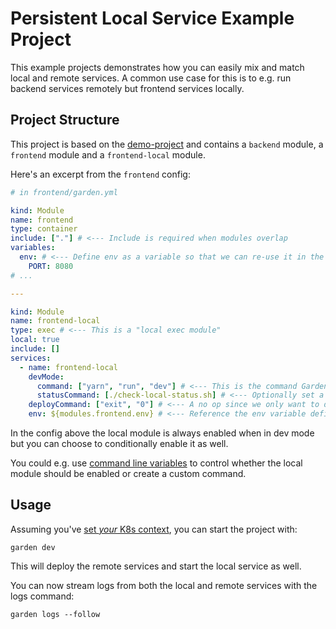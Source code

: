 # Persistent Local Service Example Project

This example projects demonstrates how you can easily mix and match local and remote services. A common use case for this is to e.g. run backend services
remotely but frontend services locally.

## Project Structure

This project is based on the [demo-project](https://github.com/garden-io/garden/tree/master/examples/demo-project) and contains a `backend` module, a
`frontend` module and a `frontend-local` module.

Here's an excerpt from the `frontend` config:

```yaml
# in frontend/garden.yml

kind: Module
name: frontend
type: container
include: ["."] # <--- Include is required when modules overlap
variables: 
  env: # <--- Define env as a variable so that we can re-use it in the local module
    PORT: 8080
# ...

---

kind: Module
name: frontend-local
type: exec # <--- This is a "local exec module"
local: true
include: []
services:
  - name: frontend-local
    devMode:
      command: ["yarn", "run", "dev"] # <--- This is the command Garden runs to start the process in dev mode
      statusCommand: [./check-local-status.sh] # <--- Optionally set a status command that checks whether the local service is ready
    deployCommand: ["exit", "0"] # <--- A no op since we only want to deploy it when we're in dev mode
    env: ${modules.frontend.env} # <--- Reference the env variable defined above
```

In the config above the local module is always enabled when in dev mode but you can choose to conditionally enable it as well.

You could e.g. use [command line variables](https://docs.garden.io/using-garden/variables-and-templating#variable-files-varfiles) to control whether the local module should be enabled or create a custom command.

## Usage

Assuming you've [set _your_ K8s context](https://docs.garden.io/getting-started/3-connect-to-a-cluster), you can start the project with:

```console
garden dev
```

This will deploy the remote services and start the local service as well.

You can now stream logs from both the local and remote services with the logs command:

```console
garden logs --follow
```

